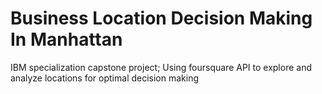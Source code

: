 # Business Location Decision Making In Manhattan

IBM specialization capstone project; Using foursquare API to explore and analyze locations for optimal decision making
